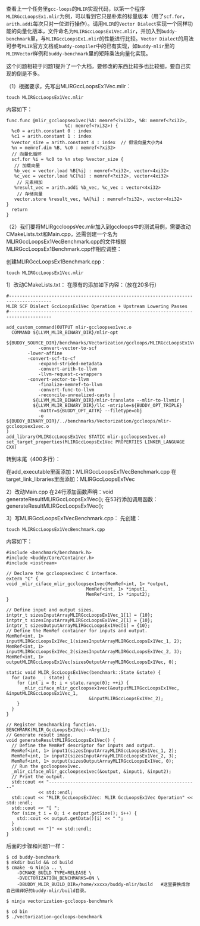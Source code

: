 查看上一个任务里`gcc-loops`的`MLIR`实现代码，以第一个程序`MLIRGccLoopsEx1.mlir`为例，可以看到它只是朴素的标量版本（用了`scf.for`，`arith.addi`每次只对一位进行操作）。请用`MLIR`的`Vector Dialect`实现一个同样功能的向量化版本，文件命名为`MLIRGccLoopsEx1Vec.mlir`，并加入到`buddy-benchmark`里，与`MLIRGccLoopsEx1.mlir`的性能进行比较。`Vector Dialect`的用法可参考`MLIR`官方文档或`buddy-compiler`中的已有实现，如`buddy-mlir`里的`MLIRVector`样例和`buddy-benchmark`里的矩阵乘法向量化实现。

这个问题相较于问题1提升了一个大档，要修改的东西比较多也比较细，要自己实现的倒是不多。

（1）根据要求，先写出MLIRGccLoopsEx1Vec.mlir：

```
touch MLIRGccLoopsEx1Vec.mlir
```

内容如下：

```
func.func @mlir_gccloopsex1vec(%A: memref<?xi32>, %B: memref<?xi32>,
                      %C: memref<?xi32>) {
  %c0 = arith.constant 0 : index
  %c1 = arith.constant 1 : index
  %vector_size = arith.constant 4 : index  // 假设向量大小为4
  %n = memref.dim %B, %c0 : memref<?xi32>
  // 向量化循环
  scf.for %i = %c0 to %n step %vector_size {
   // 加载向量
   %b_vec = vector.load %B[%i] : memref<?xi32>, vector<4xi32>
   %c_vec = vector.load %C[%i] : memref<?xi32>, vector<4xi32>
    // 元素相加
   %result_vec = arith.addi %b_vec, %c_vec : vector<4xi32>
    // 存储向量
   vector.store %result_vec, %A[%i] : memref<?xi32>, vector<4xi32>  
}
  return
}
```

（2）我们要将MLIRgccloopsVec.mlir加入到gccloops中的测试用例，需要改动CMakeLists.txt和Main.cpp，还需创建一个名为MLIRGccLoopsEx1VecBenchmark.cpp的文件根据MLIRGccLoopsEx1Benchmark.cpp作相应调整：

创建MLIRGccLoopsEx1Benchmark.cpp：

```
touch MLIRGccLoopsEx1Vec.mlir
```

  1）改动CMakeLists.txt：
在原有的添加如下内容：（放在20多行）

```
#--------------------------------------------------------------------------------------
MLIR SCF Dialect GccLoopsEx1Vec Operation + Upstream Lowering Passes
#--------------------------------------------------------------------------------------

add_custom_command(OUTPUT mlir-gccloopsex1vec.o
  COMMAND ${LLVM_MLIR_BINARY_DIR}/mlir-opt
          ${BUDDY_SOURCE_DIR}/benchmarks/Vectorization/gccloops/MLIRGccLoopsEx1Vec.mlir
            -convert-vector-to-scf
	    -lower-affine
	    -convert-scf-to-cf
            -expand-strided-metadata
            -convert-arith-to-llvm
            -llvm-request-c-wrappers
	    -convert-vector-to-llvm
            -finalize-memref-to-llvm
            -convert-func-to-llvm
            -reconcile-unrealized-casts |
          ${LLVM_MLIR_BINARY_DIR}/mlir-translate --mlir-to-llvmir |
          ${LLVM_MLIR_BINARY_DIR}/llc -mtriple=${BUDDY_OPT_TRIPLE}
            -mattr=${BUDDY_OPT_ATTR} --filetype=obj
            -o ${BUDDY_BINARY_DIR}/../benchmarks/Vectorization/gccloops/mlir-gccloopsex1vec.o
)
add_library(MLIRGccLoopsEx1Vec STATIC mlir-gccloopsex1vec.o)
set_target_properties(MLIRGccLoopsEx1Vec PROPERTIES LINKER_LANGUAGE CXX)
```

转到末尾（400多行）：

在add_executable里面添加：MLIRGccLoopsEx1VecBenchmark.cpp
在target_link_libraries里面添加：MLIRGccLoopsEx1Vec

  2）改动Main.cpp
在24行添加函数声明：void generateResultMLIRGccLoopsEx1Vec();
在53行添加调用函数：generateResultMLIRGccLoopsEx1Vec();

  3）写MLIRGccLoopsEx1VecBenchmark.cpp：
先创建：

```
touch MLIRGccLoopsEx1VecBenchmark.cpp
```

内容如下：

```
#include <benchmark/benchmark.h>
#include <buddy/Core/Container.h>
#include <iostream>

// Declare the gccloopsex1vec C interface.
extern "C" {
void _mlir_ciface_mlir_gccloopsex1vec(MemRef<int, 1> *output,
                              MemRef<int, 1> *input1,
                              MemRef<int, 1> *input2);
}

// Define input and output sizes.
intptr_t sizesInputArrayMLIRGccLoopsEx1Vec_1[1] = {10};
intptr_t sizesInputArrayMLIRGccLoopsEx1Vec_2[1] = {10};
intptr_t sizesOutputArrayMLIRGccLoopsEx1Vec[1] = {10};
// Define the MemRef container for inputs and output.
MemRef<int, 1> inputMLIRGccLoopsEx1Vec_1(sizesInputArrayMLIRGccLoopsEx1Vec_1, 2);
MemRef<int, 1> inputMLIRGccLoopsEx1Vec_2(sizesInputArrayMLIRGccLoopsEx1Vec_2, 3);
MemRef<int, 1> outputMLIRGccLoopsEx1Vec(sizesOutputArrayMLIRGccLoopsEx1Vec, 0);

static void MLIR_GccLoopsEx1Vec(benchmark::State &state) {
  for (auto _ : state) {
    for (int i = 0; i < state.range(0); ++i) {
      _mlir_ciface_mlir_gccloopsex1vec(&outputMLIRGccLoopsEx1Vec, &inputMLIRGccLoopsEx1Vec_1,
                               &inputMLIRGccLoopsEx1Vec_2);
    }
  }
}

// Register benchmarking function.
BENCHMARK(MLIR_GccLoopsEx1Vec)->Arg(1);
// Generate result image.
void generateResultMLIRGccLoopsEx1Vec() {
  // Define the MemRef descriptor for inputs and output.
  MemRef<int, 1> input1(sizesInputArrayMLIRGccLoopsEx1Vec_1, 2);
  MemRef<int, 1> input2(sizesInputArrayMLIRGccLoopsEx1Vec_2, 3);
  MemRef<int, 1> output(sizesOutputArrayMLIRGccLoopsEx1Vec, 0);
  // Run the gccloopsex1vec.
  _mlir_ciface_mlir_gccloopsex1vec(&output, &input1, &input2);
  // Print the output.
  std::cout << "--------------------------------------------------------"
            << std::endl;
  std::cout << "MLIR_GccLoopsEx1Vec: MLIR GccLoopsEx1Vec Operation" << std::endl;
  std::cout << "[ ";
  for (size_t i = 0; i < output.getSize(); i++) {
    std::cout << output.getData()[i] << " ";
  }
  std::cout << "]" << std::endl;
}
```

后面的步骤和问题1一样：

```
$ cd buddy-benchmark
$ mkdir build && cd build
$ cmake -G Ninja .. \
    -DCMAKE_BUILD_TYPE=RELEASE \
    -DVECTORIZATION_BENCHMARKS=ON \
    -DBUDDY_MLIR_BUILD_DIR=/home/xxxxx/buddy-mlir/build   #这里要换成你自己编译好的buddy-mlir/build目录。

$ ninja vectorization-gccloops-benchmark

$ cd bin
$ ./vectorization-gccloops-benchmark
```

